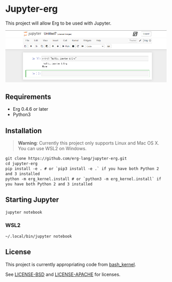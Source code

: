 # Jupyter-erg

This project will allow Erg to be used with Jupyter.

![Jupyter-erg](./assets/jupyter_erg.png)

## Requirements

* Erg 0.4.6 or later
* Python3

## Installation

> __Warning__: Currently this project only supports Linux and Mac OS X. You can use WSL2 on Windows.

```console
git clone https://github.com/erg-lang/jupyter-erg.git
cd jupyter-erg
pip install -e . # or `pip3 install -e .` if you have both Python 2 and 3 installed
python -m erg_kernel.install # or `python3 -m erg_kernel.install` if you have both Python 2 and 3 installed
```

## Starting Jupyter

```console
jupyter notebook
```

### WSL2

```console
~/.local/bin/jupyter notebook
```

## License

This project is currently appropriating code from [bash_kernel](https://github.com/takluyver/bash_kernel).

See [LICENSE-BSD](./LICENSE-BSD) and [LICENSE-APACHE](./LICENSE-APACHE) for licenses.

